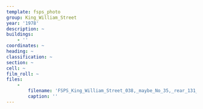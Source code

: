 ```yaml
---
template: fsps_photo
group: King_William_Street
year: '1978'
description: ~
buildings:
    - ''
coordinates: ~
heading: ~
classification: ~
section: ~
cell: ~
film_roll: ~
files:
    -
        filename: 'FSPS_King_William_Street_038,_maybe_No_35,_rear_131_Attfield_St,_17-12-F,_1978.png'
        caption: ''
---
```

